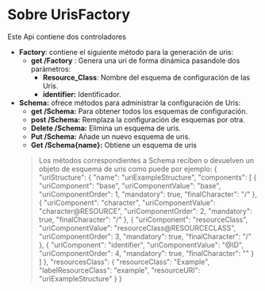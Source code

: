 # Sobre UrisFactory

Este Api contiene dos controladores

 - **Factory**: contiene el siguiente método para la generación de uris: 
	 - **get /Factory** : Genera una uri de forma dinámica pasandole dos parámetros: 
		 - **Resource_Class**: Nombre del esquema de configuración de las Uris.
		 - **identifier:** Identificador.
 - **Schema:** ofrece métodos para administrar la configuración de Uris:
	 - **get /Schema:** Para obtener todos los esquemas de configuración.
	 - **post /Schema:** Remplaza la configuración de esquemas por otra.
	 - **Delete /Schema:** Elimina un esquema de uris.
	 - **Put /Schema:** Añade un nuevo esquema de uris.
	 - **Get /Schema{name}:** Obtiene un esquema de uris
	 >Los métodos correspondientes a Schema reciben o devuelven un objeto de esquema de uris como puede por ejemplo:
	{
  "uriStructure": {
    "name": "uriExampleStructure",
    "components": [
      {
        "uriComponent": "base",
        "uriComponentValue": "base",
        "uriComponentOrder": 1,
        "mandatory": true,
        "finalCharacter": "/"
      },
      {
        "uriComponent": "character",
        "uriComponentValue": "character@RESOURCE",
        "uriComponentOrder": 2,
        "mandatory": true,
        "finalCharacter": "/"
      },
      {
        "uriComponent": "resourceClass",
        "uriComponentValue": "resourceClass@RESOURCECLASS",
        "uriComponentOrder": 3,
        "mandatory": true,
        "finalCharacter": "/"
      },
      {
        "uriComponent": "identifier",
        "uriComponentValue": "@ID",
        "uriComponentOrder": 4,
        "mandatory": true,
        "finalCharacter": ""
      }
    ]
  },
  "resourcesClass": {
    "resourceClass": "Example",
    "labelResourceClass": "example",
    "resourceURI": "uriExampleStructure"
  }
}
	 
